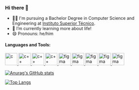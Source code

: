 ### Hi there 👋

- 👩‍🎓 I'm pursuing a Bachelor Degree in Computer Science and Engineering at [Instituto Superior Técnico](https://tecnico.ulisboa.pt/en/).
- 🌱 I’m currently learning more about life!
- 😄 Pronouns: he/him

#### Languages and Tools:
<p align="left"> 
 <a href="https://www.cprogramming.com/" target="_blank"> <img src="https://cdn.jsdelivr.net/gh/devicons/devicon/icons/c/c-original.svg" alt="c" width="40" height="40"/> 
  </a> 
  <a href="https://www.cplusplus.com/" target="_blank"> <img src="https://cdn.jsdelivr.net/gh/devicons/devicon/icons/cplusplus/cplusplus-original.svg" alt="c++" width="40" height="40"/> 
  </a> 
   <a href="https://www.java.com/en/" target="_blank"> <img src="https://cdn.jsdelivr.net/gh/devicons/devicon/icons/java/java-original.svg" alt="c++" width="40" height="40"/> 
  </a> 
    <a href="https://www.python.org/" target="_blank"> <img src="https://cdn.jsdelivr.net/gh/devicons/devicon/icons/python/python-original.svg" alt="c++" width="40" height="40"/> 
  </a> 
 <a href="https://www.figma.com/" target="_blank"> 
  <img src="https://cdn.jsdelivr.net/gh/devicons/devicon/icons/figma/figma-original.svg" alt="figma" width="40" height="40" />
 </a>
  <a href="https://www.adobe.com/products/illustrator.html" target="_blank"> 
  <img src="https://cdn.jsdelivr.net/gh/devicons/devicon/icons/illustrator/illustrator-plain.svg"  alt="figma" width="40" height="40" />
 </a>
 <a href="https://www.gnu.org/software/bash/" target="_blank"> 
  <img src="https://cdn.jsdelivr.net/gh/devicons/devicon/icons/bash/bash-original.svg"  alt="figma" width="40" height="40" />
 </a>
 <a href="https://git-scm.com/" target="_blank"> 
  <img src="https://cdn.jsdelivr.net/gh/devicons/devicon/icons/git/git-original.svg"  alt="figma" width="40" height="40" />
 </a>
 <a href="https://www.linux.org/" target="_blank"> 
  <img src="https://cdn.jsdelivr.net/gh/devicons/devicon/icons/linux/linux-original.svg"  alt="figma" width="40" height="40" />
 </a>
</p>

[![Anurag's GitHub stats](https://github-readme-stats.vercel.app/api?username=luisvfandrade&count_private=true&show_icons=true&theme=vue)](https://github.com/anuraghazra/github-readme-stats)

[![Top Langs](https://github-readme-stats.vercel.app/api/top-langs/?username=luisvfandrade&theme=vue&langs_count=8)](https://github.com/anuraghazra/github-readme-stats)
<!-- **luisvfandrade/luisvfandrade** is a ✨ _special_ ✨ repository because its `README.md` (this file) appears on your GitHub profile.

Here are some ideas to get you started:

- 🔭 I’m currently working on ...
- 🌱 I’m currently learning ...
- 👯 I’m looking to collaborate on ...
- 🤔 I’m looking for help with ...
- 💬 Ask me about ...
- 📫 How to reach me: ...
- 😄 Pronouns: ...
- ⚡ Fun fact: ...
-->
